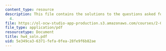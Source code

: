 ```yaml
---
content_type: resource
description: This file contains the solutions to the questions asked for homework
  4.
file: https://ol-ocw-studio-app-production.s3.amazonaws.com/courses/2-011-introduction-to-ocean-science-and-engineering-spring-2006/5e349ca36371fefa0fea28fe9f6b82ae_hw4_soln.pdf
file_type: application/pdf
resourcetype: Document
title: hw4_soln.pdf
uid: 5e349ca3-6371-fefa-0fea-28fe9f6b82ae
---
```

